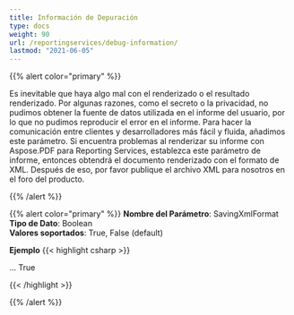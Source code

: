 ```yaml
---
title: Información de Depuración
type: docs
weight: 90
url: /reportingservices/debug-information/
lastmod: "2021-06-05"
---
```


{{% alert color="primary" %}}

Es inevitable que haya algo mal con el renderizado o el resultado renderizado. Por algunas razones, como el secreto o la privacidad, no pudimos obtener la fuente de datos utilizada en el informe del usuario, por lo que no pudimos reproducir el error en el informe. Para hacer la comunicación entre clientes y desarrolladores más fácil y fluida, añadimos este parámetro. Si encuentra problemas al renderizar su informe con Aspose.PDF para Reporting Services, establezca este parámetro de informe, entonces obtendrá el documento renderizado con el formato de XML. Después de eso, por favor publique el archivo XML para nosotros en el foro del producto.

{{% /alert %}}

{{% alert color="primary" %}}
**Nombre del Parámetro**: SavingXmlFormat  
**Tipo de Dato**: Boolean  
**Valores soportados**: True, False (default)  

**Ejemplo**
{{< highlight csharp >}}

<Render>
...

<Extension Name="APPDF" Type=" Aspose.PDF.ReportingServices.Renderer,Aspose.PDF.ReportingServices">

<Configuration>
<SavingXmlFormat > True </SavingXmlFormat>
</Configuration>
</Extension>
</Render>

{{< /highlight >}}

{{% /alert %}}
```